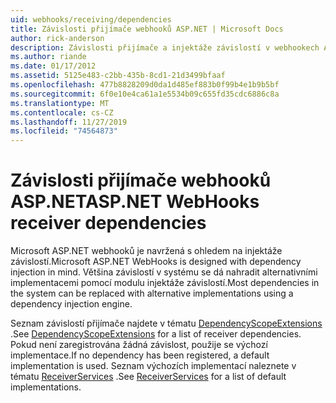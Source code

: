 ```yaml
---
uid: webhooks/receiving/dependencies
title: Závislosti přijímače webhooků ASP.NET | Microsoft Docs
author: rick-anderson
description: Závislosti přijímače a injektáže závislostí v webhookech ASP.NET.
ms.author: riande
ms.date: 01/17/2012
ms.assetid: 5125e483-c2bb-435b-8cd1-21d3499bfaaf
ms.openlocfilehash: 477b8828209d0da1d485ef883b0f99b4e1b9b5bf
ms.sourcegitcommit: 6f0e10e4ca61a1e5534b09c655fd35cdc6886c8a
ms.translationtype: MT
ms.contentlocale: cs-CZ
ms.lasthandoff: 11/27/2019
ms.locfileid: "74564873"
---
```

# <a name="aspnet-webhooks-receiver-dependencies"></a><span data-ttu-id="13a41-103">Závislosti přijímače webhooků ASP.NET</span><span class="sxs-lookup"><span data-stu-id="13a41-103">ASP.NET WebHooks receiver dependencies</span></span>

<span data-ttu-id="13a41-104">Microsoft ASP.NET webhooků je navržená s ohledem na injektáže závislostí.</span><span class="sxs-lookup"><span data-stu-id="13a41-104">Microsoft ASP.NET WebHooks is designed with dependency injection in mind.</span></span> <span data-ttu-id="13a41-105">Většina závislostí v systému se dá nahradit alternativními implementacemi pomocí modulu injektáže závislostí.</span><span class="sxs-lookup"><span data-stu-id="13a41-105">Most dependencies in the system can be replaced with alternative implementations using a dependency injection engine.</span></span>

<span data-ttu-id="13a41-106">Seznam závislostí přijímače najdete v tématu [DependencyScopeExtensions](https://github.com/aspnet/aspnetWebHooks/blob/master/src/Microsoft.AspNet.WebHooks.Receivers/Extensions/DependencyScopeExtensions.cs) .</span><span class="sxs-lookup"><span data-stu-id="13a41-106">See [DependencyScopeExtensions](https://github.com/aspnet/aspnetWebHooks/blob/master/src/Microsoft.AspNet.WebHooks.Receivers/Extensions/DependencyScopeExtensions.cs) for a list of receiver dependencies.</span></span> <span data-ttu-id="13a41-107">Pokud není zaregistrována žádná závislost, použije se výchozí implementace.</span><span class="sxs-lookup"><span data-stu-id="13a41-107">If no dependency has been registered, a default implementation is used.</span></span> <span data-ttu-id="13a41-108">Seznam výchozích implementací naleznete v tématu [ReceiverServices](https://github.com/aspnet/aspnetWebHooks/blob/master/src/Microsoft.AspNet.WebHooks.Receivers/Services/ReceiverServices.cs) .</span><span class="sxs-lookup"><span data-stu-id="13a41-108">See [ReceiverServices](https://github.com/aspnet/aspnetWebHooks/blob/master/src/Microsoft.AspNet.WebHooks.Receivers/Services/ReceiverServices.cs) for a list of default implementations.</span></span>
